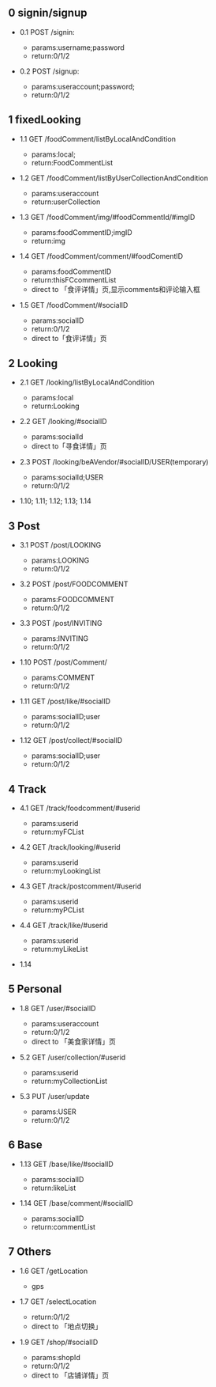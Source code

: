 ## 0 signin/signup

 * 0.1 POST /signin: 
   * params:username;password
   * return:0/1/2

 * 0.2 POST /signup:
   * params:useraccount;password;
   * return:0/1/2

## 1 fixedLooking

 * 1.1 GET /foodComment/listByLocalAndCondition
   * params:local;
   * return:FoodCommentList

 * 1.2 GET /foodComment/listByUserCollectionAndCondition
   * params:useraccount
   * return:userCollection

 * 1.3 GET /foodComment/img/#foodCommentId/#imgID
   * params:foodCommentID;imgID
   * return:img

 * 1.4 GET /foodComment/comment/#foodComentID
   * params:foodCommentID
   * return:thisFCcommentList
   * direct to 「食评详情」页,显示comments和评论输入框 

 * 1.5 GET /foodComment/#socialID
   * params:socialID
   * return:0/1/2
   * direct to「食评详情」页

## 2 Looking
 
 * 2.1 GET /looking/listByLocalAndCondition
   * params:local
   * return:Looking

 * 2.2 GET /looking/#socialID
   * params:socialId
   * direct to「寻食详情」页

 * 2.3 POST /looking/beAVendor/#socialID/USER(temporary)
   * params:socialId;USER
   * return:0/1/2

 * 1.10; 1.11; 1.12; 1.13; 1.14

## 3 Post
 
 * 3.1 POST /post/LOOKING
   * params:LOOKING
   * return:0/1/2

 * 3.2 POST /post/FOODCOMMENT
   * params:FOODCOMMENT
   * return:0/1/2

 * 3.3 POST /post/INVITING
   * params:INVITING
   * return:0/1/2

 * 1.10 POST /post/Comment/
   * params:COMMENT
   * return:0/1/2

 * 1.11 GET /post/like/#socialID
   * params:socialID;user
   * return:0/1/2

 * 1.12 GET /post/collect/#socialID
   * params:socialID;user
   * return:0/1/2

## 4 Track
  
 * 4.1 GET /track/foodcomment/#userid
   * params:userid
   * return:myFCList

 * 4.2 GET /track/looking/#userid
   * params:userid
   * return:myLookingList

 * 4.3 GET /track/postcomment/#userid
   * params:userid
   * return:myPCList
  
 * 4.4 GET /track/like/#userid
   * params:userid
   * return:myLikeList

 * 1.14

## 5 Personal

 * 1.8 GET /user/#socialID
   * params:useraccount
   * return:0/1/2
   * direct to 「美食家详情」页

 * 5.2 GET /user/collection/#userid
   * params:userid
   * return:myCollectionList

 * 5.3 PUT /user/update
   * params:USER
   * return:0/1/2

## 6 Base

 * 1.13 GET /base/like/#socialID
   * params:socialID
   * return:likeList

 * 1.14 GET /base/comment/#socialID
   * params:socialID
   * return:commentList

## 7 Others

* 1.6 GET /getLocation
   * gps 

 * 1.7 GET /selectLocation
   * return:0/1/2
   * direct to 「地点切换」

 * 1.9 GET /shop/#socialID
   * params:shopId
   * return:0/1/2   
   * direct to 「店铺详情」页

